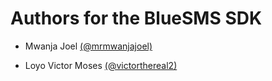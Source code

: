 # Authors for the BlueSMS SDK 

- Mwanja Joel [(@mrmwanjajoel)](https://twitter.com/mrjoelmwanja)

- Loyo Victor Moses [(@victorthereal2)](https://twitter.com/victorthereal2)